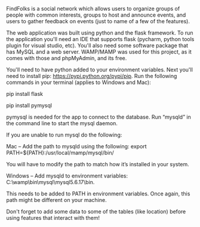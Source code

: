 FindFolks is a social network which allows users to organize groups of people with common interests, groups to host and announce events, and users to gather feedback on events (just to name of a few of the features).

The web application was built using python and the flask framework. To run the application you'll need an IDE that supports flask (pycharm, python tools plugin for visual studio, etc). You'll also need some software package that has MySQL and a web server. WAMP/MAMP was used for this project, as it comes with those and phpMyAdmin, and its free.

You'll need to have python added to your environment variables. Next you'll need to install pip: https://pypi.python.org/pypi/pip. Run the following commands in your terminal (applies to Windows and Mac):

pip install flask

pip install pymysql

pymysql is needed for the app to connect to the database. Run “mysqld” in the command line to start the mysql daemon.

If you are unable to run mysql do the following:

Mac – Add the path to mysqld using the following: export PATH=${PATH}:/usr/local/mamp/mysql/bin/

You will have to modify the path to match how it’s installed in your system. 

Windows – Add mysqld to environment variables: C:\wamp\bin\mysql\mysql5.6.17\bin.

This needs to be added to PATH in environment variables. Once again, this path might be different on your machine.

Don't forget to add some data to some of the tables (like location) before using features that interact with them!
